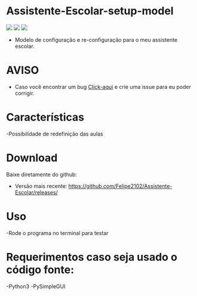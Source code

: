 # Assistente-Escolar-setup-model

![](https://img.shields.io/badge/Assistente%20escolar-ALL-blue)
![](https://img.shields.io/badge/plataforma-win32--win64--source-blue?style=flat&logo=appveyor)
![](https://img.shields.io/badge/python-3.x.x-blue)

 - Modelo de configuração e re-configuração para o meu assistente escolar.

# AVISO
- Caso você encontrar um bug [Click-aqui](https://github.com/Felipe2102/Assistente-Escolar-setup-model/issues/new) e crie uma issue para eu poder corrigir.


# Características
  -Possibilidade de redefinição das aulas
 
# Download
Baixe diretamente do github:
 - Versão mais recente: https://github.com/Felipe2102/Assistente-Escolar/releases/

# Uso
  -Rode o programa no terminal para testar

# Requerimentos caso seja usado o código fonte:
 -Python3 
 -PySimpleGUI
 
